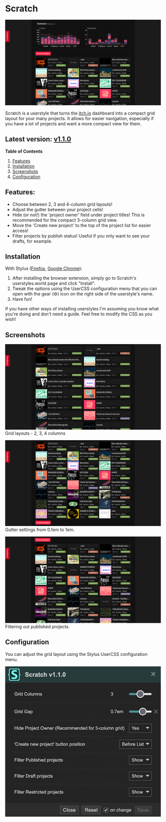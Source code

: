 # Scratch
![preview of Scratch userstyle](https://github.com/haraiva/userstyles/blob/main/itch.io/screenshots/scratch.png)

Scratch is a userstyle that turns the [itch.io](https://itch.io/) dashboard into a compact grid layout for your many projects. It allows for easier navigation, especially if you have a lot of projects and want a more compact view for them.

## Latest version: [v1.1.0](https://github.com/haraiva/userstyles/releases/tag/scratch-v1.1.0)

**Table of Contents**
1. [Features](#features)  
2. [Installation](#installation)
3. [Screenshots](#screenshots)
4. [Configuration](#configuration)

## Features:
- Choose between 2, 3 and 4-column grid layouts!
- Adjust the gutter between your project cells!
- Hide (or not!) the 'project owner' field under project titles! This is recommended for the compact 3-column grid view.
- Move the 'Create new project' to the top of the project list for easier access!
- Filter projects by publish status! Useful if you only want to see your drafts, for example. 

## Installation
With Stylus ([Firefox](https://addons.mozilla.org/en-US/firefox/addon/styl-us/), [Google Chrome](https://chromewebstore.google.com/detail/stylus/clngdbkpkpeebahjckkjfobafhncgmne?hl=en)):

1. After installing the browser extension, simply go to Scratch's userstyles.world page and click "Install".
2. Tweak the options using the UserCSS configuration menu that you can open with the gear (⚙️) icon on the right side of the userstyle's name.
3. Have fun!

If you have other ways of installing userstyles I'm assuming you know what you're doing and don't need a guide. Feel free to modify the CSS as you wish!

## Screenshots

![gif showcasing the different grid layouts](https://github.com/haraiva/userstyles/blob/main/itch.io/screenshots/scratch-grids.gif)
Grid layouts - 2, 3, 4 columns

![gif showcasing different gutter settings](https://github.com/haraiva/userstyles/blob/main/itch.io/screenshots/scratch-gutters.gif)
Gutter settings from 0.1em to 1em.

![gif showcasing different filter settings](https://github.com/haraiva/userstyles/blob/main/itch.io/screenshots/scratch-filters.gif)
Filtering out published projects.

## Configuration

You can adjust the grid layout using the Stylus UserCSS configuration menu.

![what the Stylus UserCSS configuration menu looks like for Scratch](https://github.com/haraiva/userstyles/blob/main/itch.io/screenshots/scratch-settings.png)